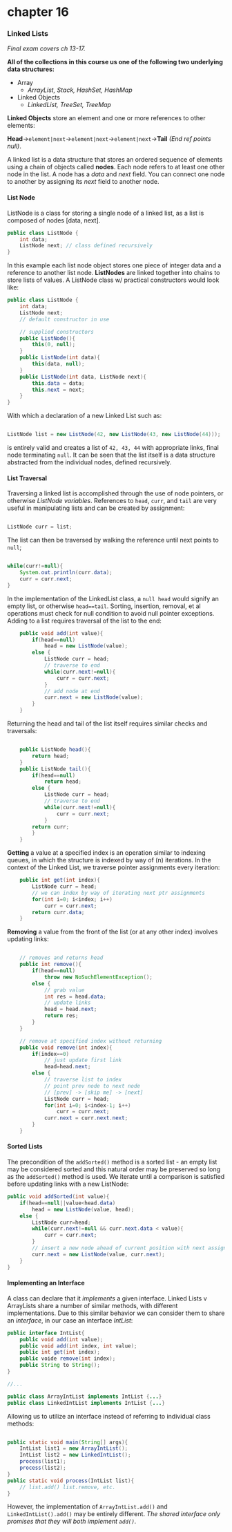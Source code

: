 chapter 16
==========

### Linked Lists

*Final exam covers ch 13-17.*

**All of the collections in this course us one of the following two underlying data structures:**

  - Array
    - *ArrayList, Stack, HashSet, HashMap*
  - Linked Objects
    - *LinkedList, TreeSet, TreeMap*

**Linked Objects** store an element and one or more references to other elements:

**Head**->`element|next`->`element|next`->`element|next`->**Tail** *(End ref points null)*.

A linked list is a data structure that stores an ordered sequence of elements using a chain of objects called **nodes**. Each 
node refers to at least one other node in the list. A node has a *data* and *next* field. You can connect one node to another by assigning
its *next* field to another node. 

#### List Node

ListNode is a class for storing a single node of a linked list, as a list is composed of nodes [data, next].

```java 
public class ListNode {
	int data;
	ListNode next; // class defined recursively 
}
```

In this example each list node object stores one piece of integer data and a reference to another list node. 
**ListNodes** are linked together into chains to store lists of values. A ListNode class w/ practical constructors would look like:

```java 
public class ListNode {
	int data;
	ListNode next;
	// default constructor in use

	// supplied constructors
	public ListNode(){
		this(0, null);
	}
	public ListNode(int data){
		this(data, null);
	}
	public ListNode(int data, ListNode next){
		this.data = data;
		this.next = next;
	}
}
```

With which a declaration of a new Linked List such as:

```java

ListNode list = new ListNode(42, new ListNode(43, new ListNode(44)));

```

is entirely valid and creates a list of `42, 43, 44` with appropriate links, final node terminating `null`. It can be seen
that the list itself is a data structure abstracted from the individual nodes, defined recursively. 

#### List Traversal

Traversing a linked list is accomplished through the use of node pointers, or otherwise *ListNode variables*. References to 
`head`, `curr`, and `tail` are very useful in manipulating lists and can be created by assignment:

```java

ListNode curr = list;

```

The list can then be traversed by walking the reference until next points to `null`;

```java

while(curr!=null){
	System.out.println(curr.data);
	curr = curr.next;
}

```

In the implementation of the LinkedList class, a `null head` would signify an empty list, or otherwise `head==tail`.
Sorting, insertion, removal, et al operations must check for null condition to avoid null pointer exceptions.
Adding to a list requires traversal of the list to the end:


```java
	public void add(int value){
		if(head==null)
			head = new ListNode(value);
		else {
			ListNode curr = head;
			// traverse to end
			while(curr.next!=null){
				curr = curr.next;
			}
			// add node at end 
			curr.next = new ListNode(value);
		}	
	}
```

Returning the head and tail of the list itself requires similar checks and traversals:

```java

	public ListNode head(){
		return head;
	}
	public ListNode tail(){
		if(head==null)
			return head;
		else {
			ListNode curr = head;
			// traverse to end
			while(curr.next!=null){
				curr = curr.next;
			}
		return curr;
		}
	}
```

**Getting** a value at a specified index is an operation similar to indexing queues, in which the structure is indexed by way of (n) iterations. 
In the context of the Linked List, we traverse pointer assignments every iteration:

```java
	public int get(int index){
		ListNode curr = head;
		// we can index by way of iterating next ptr assignments
		for(int i=0; i<index; i++)
			curr = curr.next;
		return curr.data;
	}
``` 

**Removing** a value from the front of the list (or at any other index) involves updating links:

```java

	// removes and returns head
	public int remove(){
		if(head==null)
			throw new NoSuchElementException();
		else {
			// grab value
			int res = head.data;
			// update links
			head = head.next;
			return res;
		}
	}

	// remove at specified index without returning
	public void remove(int index){
		if(index==0)
			// just update first link
			head=head.next;
		else {
			// traverse list to index
			// point prev node to next node
			// [prev] -> [skip me] -> [next]
			ListNode curr = head;
			for(int i=0; i<index-1; i++)
				curr = curr.next;
			curr.next = curr.next.next;
		}
	}
```

#### Sorted Lists

The precondition of the `addSorted()` method is a sorted list - an empty list may be considered sorted and this natural
order may be preserved so long as the `addSorted()` method is used. We iterate until a comparison is satisfied before updating 
links with a new ListNode:

```java
public void addSorted(int value){
	if(head==null||value<head.data)
		head = new ListNode(value, head);
	else {
		ListNode curr=head;
		while(curr.next!=null && curr.next.data < value){
			curr = curr.next;
		}
		// insert a new node ahead of current position with next assigned to current next
		curr.next = new ListNode(value, curr.next);
	}
}
```


#### Implementing an Interface

A class can declare that it *implements* a given interface. Linked Lists v ArrayLists share a number of similar methods,
 with different implementations. Due to this similar behavior we can consider them to share an *interface*, in our case an
interface *IntList*:

```java
public interface IntList{
	public void add(int value);
	public void add(int index, int value);
	public int get(int index);
	public voide remove(int index);
	public String to String();
}

//...

public class ArrayIntList implements IntList {...}
public class LinkedIntList implements IntList {...}

```

Allowing us to utilize an interface instead of referring to individual class methods:

```java

public static void main(String[] args){
	IntList list1 = new ArrayIntList();
	IntList list2 = new LinkedIntList();
	process(list1);
	process(list2);
}
public static void process(IntList list){
	// list.add() list.remove, etc.
}
```

However, the implementation of `ArrayIntList.add()` and `LinkedIntList().add()` may be entirely different. *The shared interface
 only promises that they will both implement `add()`.*  
